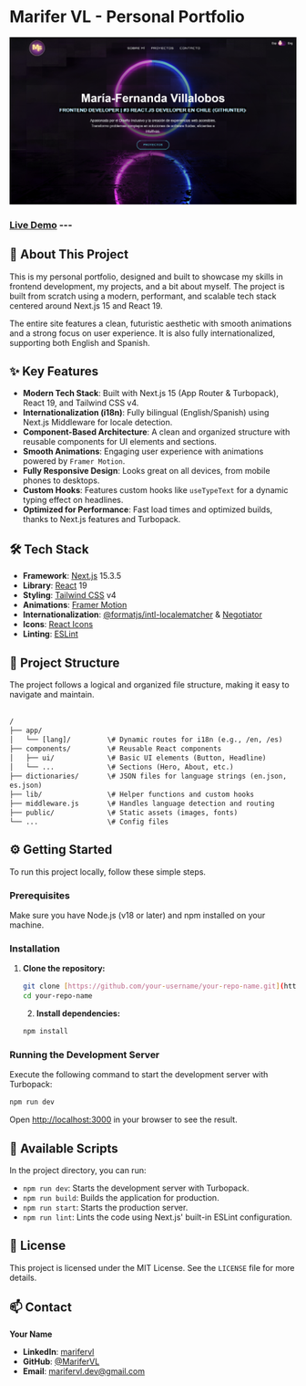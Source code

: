 # Marifer VL - Personal Portfolio

![Portfolio Screenshot](./public/images/screenshot.png)
### [Live Demo](https://marifervl.vercel.app) ---

## 🚀 About This Project

This is my personal portfolio, designed and built to showcase my skills in frontend development, my projects, and a bit about myself. The project is built from scratch using a modern, performant, and scalable tech stack centered around Next.js 15 and React 19.

The entire site features a clean, futuristic aesthetic with smooth animations and a strong focus on user experience. It is also fully internationalized, supporting both English and Spanish.

## ✨ Key Features

-   **Modern Tech Stack**: Built with Next.js 15 (App Router & Turbopack), React 19, and Tailwind CSS v4.
-   **Internationalization (i18n)**: Fully bilingual (English/Spanish) using Next.js Middleware for locale detection.
-   **Component-Based Architecture**: A clean and organized structure with reusable components for UI elements and sections.
-   **Smooth Animations**: Engaging user experience with animations powered by `Framer Motion`.
-   **Fully Responsive Design**: Looks great on all devices, from mobile phones to desktops.
-   **Custom Hooks**: Features custom hooks like `useTypeText` for a dynamic typing effect on headlines.
-   **Optimized for Performance**: Fast load times and optimized builds, thanks to Next.js features and Turbopack.

## 🛠️ Tech Stack

-   **Framework**: [Next.js](https://nextjs.org/) 15.3.5
-   **Library**: [React](https://react.dev/) 19
-   **Styling**: [Tailwind CSS](https://tailwindcss.com/) v4
-   **Animations**: [Framer Motion](https://www.framer.com/motion/)
-   **Internationalization**: [@formatjs/intl-localematcher](https://formatjs.io/) & [Negotiator](https://github.com/jshttp/negotiator)
-   **Icons**: [React Icons](https://react-icons.github.io/react-icons/)
-   **Linting**: [ESLint](https://eslint.org/)

## 📁 Project Structure

The project follows a logical and organized file structure, making it easy to navigate and maintain.

```

/
├── app/
│   └── [lang]/         \# Dynamic routes for i18n (e.g., /en, /es)
├── components/         \# Reusable React components
│   ├── ui/             \# Basic UI elements (Button, Headline)
│   └── ...             \# Sections (Hero, About, etc.)
├── dictionaries/       \# JSON files for language strings (en.json, es.json)
├── lib/                \# Helper functions and custom hooks
├── middleware.js       \# Handles language detection and routing
├── public/             \# Static assets (images, fonts)
└── ...                 \# Config files

````

## ⚙️ Getting Started

To run this project locally, follow these simple steps.

### Prerequisites

Make sure you have Node.js (v18 or later) and npm installed on your machine.

### Installation

1.  **Clone the repository:**
    ```sh
    git clone [https://github.com/your-username/your-repo-name.git](https://github.com/your-username/your-repo-name.git)
    cd your-repo-name
    ```
    2.  **Install dependencies:**
    ```sh
    npm install
    ```

### Running the Development Server

Execute the following command to start the development server with Turbopack:

```sh
npm run dev
````

Open [http://localhost:3000](http://localhost:3000) in your browser to see the result.

## 📜 Available Scripts

In the project directory, you can run:

  - `npm run dev`: Starts the development server with Turbopack.
  - `npm run build`: Builds the application for production.
  - `npm run start`: Starts the production server.
  - `npm run lint`: Lints the code using Next.js' built-in ESLint configuration.

## 📄 License

This project is licensed under the MIT License. See the `LICENSE` file for more details.

## 📫 Contact

**Your Name**

  - **LinkedIn**: [marifervl](https://www.linkedin.com/in/marifervl/)
  - **GitHub**: [@MariferVL](https://github.com/MariferVL)
  - **Email**: marifervl.dev@gmail.com

